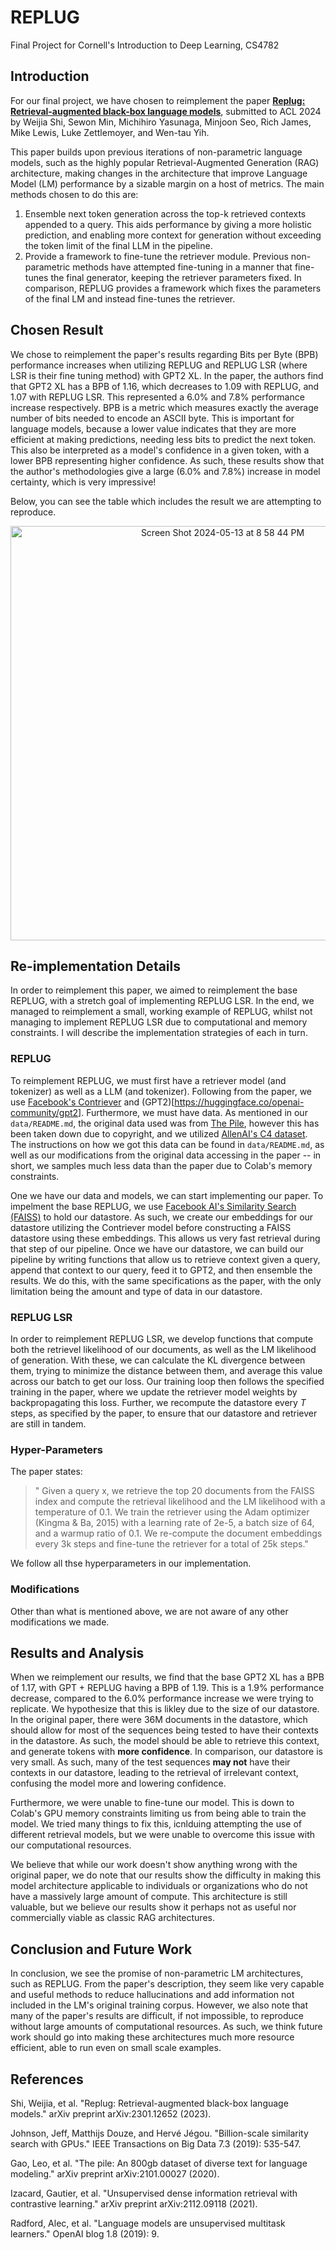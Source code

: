 # REPLUG
Final Project for Cornell's Introduction to Deep Learning, CS4782

## Introduction

For our final project, we have chosen to reimplement the paper [**Replug: Retrieval-augmented black-box language models**](https://arxiv.org/abs/2301.12652), submitted to ACL 2024 by Weijia Shi, Sewon Min, Michihiro Yasunaga, Minjoon Seo, Rich James, Mike Lewis, Luke Zettlemoyer, and Wen-tau Yih.

This paper builds upon previous iterations of non-parametric language models, such as the highly popular Retrieval-Augmented Generation (RAG) architecture, making changes in the architecture that improve Language Model (LM) performance by a sizable margin on a host of metrics. The main methods chosen to do this are:

1. Ensemble next token generation across the top-k retrieved contexts appended to a query. This aids performance by giving a more holistic prediction, and enabling more context for generation without exceeding the token limit of the final LLM in the pipeline.
2. Provide a framework to fine-tune the retriever module. Previous non-parametric methods have attempted fine-tuning in a manner that fine-tunes the final generator, keeping the retriever parameters fixed. In comparison, REPLUG provides a framework which fixes the parameters of the final LM and instead fine-tunes the retriever.

## Chosen Result

We chose to reimplement the paper's results regarding Bits per Byte (BPB) performance increases when utilizing REPLUG and REPLUG LSR (where LSR is their fine tuning method) with GPT2 XL. In the paper, the authors find that GPT2 XL has a BPB of 1.16, which decreases to 1.09 with REPLUG, and 1.07 with REPLUG LSR. This represented a 6.0% and 7.8% performance increase respectively. BPB is a metric which measures exactly the average number of bits needed to encode an ASCII byte. This is important for language models, because a lower value indicates that they are more efficient at making predictions, needing less bits to predict the next token. This also be interpreted as a model's confidence in a given token, with a lower BPB representing higher confidence. As such, these results show that the author's methodologies give a large (6.0% and 7.8%) increase in model certainty, which is very impressive! 

Below, you can see the table which includes the result we are attempting to reproduce.

<p align="center">
  <img width="663" alt="Screen Shot 2024-05-13 at 8 58 44 PM" src="https://github.com/SashaBoguraev/REPLUG/assets/52136865/ce661231-8270-44fe-8117-0b40289d73e4">
<p>
  
## Re-implementation Details

In order to reimplement this paper, we aimed to reimplement the base REPLUG, with a stretch goal of implementing REPLUG LSR. In the end, we managed to reimplement a small, working example of REPLUG, whilst not managing to implement REPLUG LSR due to computational and memory constraints. I will describe the implementation strategies of each in turn.

### REPLUG

To reimplement REPLUG, we must first have a retriever model (and tokenizer) as well as a LLM (and tokenizer). Following from the paper, we use [Facebook's Contriever](https://huggingface.co/facebook/contriever) and (GPT2)[https://huggingface.co/openai-community/gpt2]. Furthermore, we must have data. As mentioned in our `data/README.md`, the original data used was from [The Pile](https://pile.eleuther.ai/), however this has been taken down due to copyright, and we utilized [AllenAI's C4 dataset](https://huggingface.co/datasets/allenai/c4). The instructions on how we got this data can be found in `data/README.md`, as well as our modifications from the original data accessing in the paper -- in short, we samples much less data than the paper due to Colab's memory constraints.

One we have our data and models, we can start implementing our paper. To impelment the base REPLUG, we use [Facebook AI's Similarity Search (FAISS)](https://arxiv.org/abs/1702.08734) to hold our datastore. As such, we create our embeddings for our datastore utilizing the Contriever model before constructing a FAISS datastore using these embeddings. This allows us very fast retrieval during that step of our pipeline. Once we have our datastore, we can build our pipeline by writing functions that allow us to retrieve context given a query, append that context to our query, feed it to GPT2, and then ensemble the results. We do this, with the same specifications as the paper, with the only limitation being the amount and type of data in our datastore.

### REPLUG LSR 

In order to reimplement REPLUG LSR, we develop functions that compute both the retrievel likelihood of our documents, as well as the LM likelihood of generation. With these, we can calculate the KL divergence between them, trying to minimize the distance between them, and average this value across our batch to get our loss. Our training loop then follows the specified training in the paper, where we update the retriever model weights by backpropagating this loss. Further, we recompute the datastore every _T_ steps, as specified by the paper, to ensure that our datastore and retriever are still in tandem.

### Hyper-Parameters

The paper states:

> " Given a query x, we retrieve the top 20 documents from the FAISS index and compute the retrieval likelihood and the LM likelihood with a temperature of 0.1. We train the retriever using the Adam optimizer (Kingma & Ba, 2015) with a learning rate of 2e-5, a batch size of 64, and a warmup ratio of 0.1. We re-compute the document embeddings every 3k steps and fine-tune the retriever for a total of 25k steps."

We follow all thse hyperparameters in our implementation.

### Modifications

Other than what is mentioned above, we are not aware of any other modifications we made.

## Results and Analysis

When we reimplement our results, we find that the base GPT2 XL has a BPB of 1.17, with GPT + REPLUG having a BPB of 1.19. This is a 1.9% performance decrease, compared to the 6.0% performance increase we were trying to replicate. We hypothesize that this is likley due to the size of our datastore. In the original paper, there were 36M documents in the datastore, which should allow for most of the sequences being tested to have their contexts in the datastore. As such, the model should be able to retrieve this context, and generate tokens with **more confidence**. In comparison, our datastore is very small. As such, many of the test sequences **may not** have their contexts in our datastore, leading to the retrieval of irrelevant context, confusing the model more and lowering confidence.

Furthermore, we were unable to fine-tune our model. This is down to Colab's GPU memory constraints limiting us from being able to train the model. We tried many things to fix this, icnlduing attempting the use of different retrieval models, but we were unable to overcome this issue with our computational resources.

We believe that while our work doesn't show anything wrong with the original paper, we do note that our results show the difficulty in making this model architecture applicable to individuals or organizations who do not have a massively large amount of compute. This architecture is still valuable, but we believe our results show it perhaps not as useful nor commercially viable as classic RAG architectures.

## Conclusion and Future Work

In conclusion, we see the promise of non-parametric LM architectures, such as REPLUG. From the paper's description, they seem like very capable and useful methods to reduce hallucinations and add information not included in the LM's original training corpus. However, we also note that many of the paper's results are difficult, if not impossible, to reproduce without large amounts of computational resources. As such, we think future work should go into making these architectures much more resource efficient, able to run even on small scale examples.

## References

Shi, Weijia, et al. "Replug: Retrieval-augmented black-box language models." arXiv preprint arXiv:2301.12652 (2023).

Johnson, Jeff, Matthijs Douze, and Hervé Jégou. "Billion-scale similarity search with GPUs." IEEE Transactions on Big Data 7.3 (2019): 535-547.

Gao, Leo, et al. "The pile: An 800gb dataset of diverse text for language modeling." arXiv preprint arXiv:2101.00027 (2020).

Izacard, Gautier, et al. "Unsupervised dense information retrieval with contrastive learning." arXiv preprint arXiv:2112.09118 (2021).

Radford, Alec, et al. "Language models are unsupervised multitask learners." OpenAI blog 1.8 (2019): 9.
